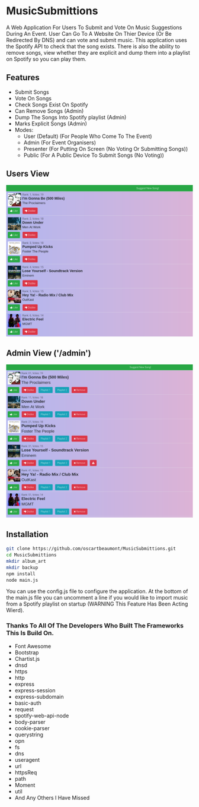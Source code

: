 # MusicSubmittions
A Web Application For Users To Submit and Vote On Music Suggestions During An Event.
User Can Go To A Website On Thier Device (Or Be Redirected By DNS) and can vote and submit music. This application uses the Spotify API to check that the song exists. There is also the ability to remove songs, view whether they are explicit and dump them into a playlist on Spotify so you can play them. 

## Features
* Submit Songs
* Vote On Songs
* Check Songs Exist On Spotify
* Can Remove Songs (Admin)
* Dump The Songs Into Spotify playlist (Admin)
* Marks Explicit Songs (Admin)
* Modes:
  * User (Default) (For People Who Come To The Event)
  * Admin (For Event Organisers)
  * Presenter (For Putting On Screen (No Voting Or Submitting Songs))
  * Public (For A Public Device To Submit Songs (No Voting))

## Users View
![alt text](https://github.com/oscartbeaumont/MusicSubmittions/blob/master/docs/users-view.png "Users View")

## Admin View ('/admin')
![alt text](https://github.com/oscartbeaumont/MusicSubmittions/blob/master/docs/admins-view.png "Admin View")

## Installation

```bash
git clone https://github.com/oscartbeaumont/MusicSubmittions.git
cd MusicSubmittions
mkdir album_art
mkdir backup
npm install
node main.js
```
You can use the config.js file to configure the application. At the bottom of the main.js file you can uncomment a line if you would like to import music from a Spotify playlist on startup (WARNING This Feature Has Been Acting Wierd).

### Thanks To All Of The Developers Who Built The Frameworks This Is Build On.
* Font Awesome
* Bootstrap
* Chartist.js
* dnsd
* https
* http
* express
* express-session
* express-subdomain
* basic-auth
* request
* spotify-web-api-node
* body-parser
* cookie-parser
* querystring
* opn
* fs
* dns
* useragent
* url
* httpsReq
* path
* Moment
* util
* And Any Others I Have Missed
